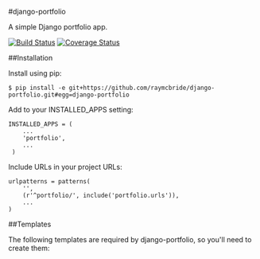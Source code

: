 #django-portfolio

A simple Django portfolio app.

[![Build
Status](https://travis-ci.org/raymcbride/django-portfolio.svg?branch=master)](https://travis-ci.org/raymcbride/django-portfolio)
[![Coverage
Status](https://coveralls.io/repos/raymcbride/django-portfolio/badge.svg)](https://coveralls.io/r/raymcbride/django-portfolio)

##Installation

Install using pip:

    $ pip install -e git+https://github.com/raymcbride/django-portfolio.git#egg=django-portfolio

Add to your INSTALLED_APPS setting:

    INSTALLED_APPS = (
        ...
        'portfolio',
        ...
     )

Include URLs in your project URLs:

    urlpatterns = patterns(
        '',
        (r'^portfolio/', include('portfolio.urls')),
        ...
    )

##Templates

The following templates are required by django-portfolio, so you'll need to create them:
